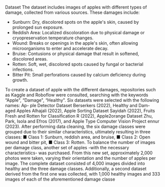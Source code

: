 Dataset
The dataset includes images of apples with different types of damage, collected from various sources. These damages include:

- Sunburn: Dry, discolored spots on the apple's skin, caused by prolonged sun exposure.
- Reddish Area: Localized discoloration due to physical damage or cryopreservation temperature changes.
- Wound: Breaks or openings in the apple's skin, often allowing microorganisms to enter and accelerate decay.
- Bruise: Contusions or physical damage that result in softened, discolored areas.
- Rotten: Soft, wet, discolored spots caused by fungal or bacterial infections.
- Bitter Pit: Small perforations caused by calcium deficiency during growth.

To create a dataset of apple with the different damages,
repositories such as Kaggle and Roboflow were consulted,
searching with the keywords “Apple", “Damage", “Healthy".
Six datasets were selected with the following names: Ap-
ple Detector Dataset Berserkers (2022), Healthy and Dam-
aged Apples Alhajali (2022), Apple Sorting Dataset Sayidah
(2022), Fruits Fresh and Rotten for Classification R (2022),
Apple2orange Dataset Zhu, Park, Isola and Efros (2017),
and Apple Type Computer Vision Project ennur (2023).
After performing data cleaning, the six damage classes
were grouped due to their similar characteristics, ultimately
resulting in three classes:
■ Class 1: Sunburn, reddish area, and bruise,
■ Class 2: Open wound and bitter pit,
■ Class 3: Rotten.
To balance the number of images per damage class,
another set of apples -with the necessary characteristics- was
purchased. From this new set, approximately 2,000 photos
were taken, varying their orientation and the number of
apples per image.
The complete dataset consisted of 4,000 images divided
into healthy and the three damage classes. Additionally, a
second dataset derived from the first one was collected,
with 1,000 healthy images and 333 images of each of the
aforementioned damage classe
